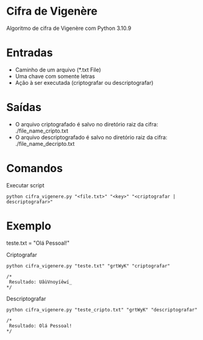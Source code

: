 # Cifra de Vigenère

Algoritmo de cifra de Vigenère com Python 3.10.9

# Entradas

- Caminho de um arquivo (\*.txt File)
- Uma chave com somente letras
- Ação à ser executada (criptografar ou descriptografar)

# Saídas

- O arquivo criptografado é salvo no diretório raiz da cifra: ./file_name_cripto.txt
- O arquivo descriptografado é salvo no diretório raiz da cifra: ./file_name_decripto.txt

# Comandos

Executar script

```
python cifra_vigenere.py "<file.txt>" "<key>" "<criptografar | descriptografar>"
```

# Exemplo

teste.txt = "Olá Pessoal!"

Criptografar

```
python cifra_vigenere.py "teste.txt" "grtWyK" "criptografar"

/*
 Resultado: UâùVnoyíêwí_
*/
```

Descriptografar

```
python cifra_vigenere.py "teste_cripto.txt" "grtWyK" "descriptografar"

/*
 Resultado: Olá Pessoal!
*/
```

